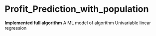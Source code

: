 # Profit_Prediction_with_population
**Implemented full algorithm**
A ML model of algorithm Univariable linear regression

